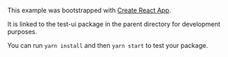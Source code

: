 This example was bootstrapped with [Create React App](https://github.com/facebook/create-react-app).

It is linked to the test-ui package in the parent directory for development purposes.

You can run `yarn install` and then `yarn start` to test your package.
